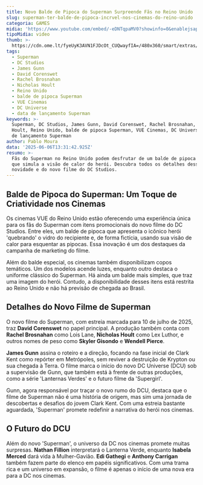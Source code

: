 ```yaml
---
title: Novo Balde de Pipoca do Superman Surpreende Fãs no Reino Unido
slug: superman-ter-balde-de-pipoca-incrvel-nos-cinemas-do-reino-unido
categoria: GAMES
midia: 'https://www.youtube.com/embed/-eDNTqpaMV0?showinfo=0&enablejsapi=1'
tipoMidia: video
thumb: >-
  https://cdn.ome.lt/fyeUyK3AVN1FJDcOt_CUQwayfIA=/480x360/smart/extras/conteudos/Captura_de_tela_2025-06-06_100643.png
tags:
  - Superman
  - DC Studios
  - James Gunn
  - David Corenswet
  - Rachel Brosnahan
  - Nicholas Hoult
  - Reino Unido
  - balde de pipoca Superman
  - VUE Cinemas
  - DC Universe
  - data de lançamento Superman
keywords: >-
  Superman, DC Studios, James Gunn, David Corenswet, Rachel Brosnahan, Nicholas
  Hoult, Reino Unido, balde de pipoca Superman, VUE Cinemas, DC Universe, data
  de lançamento Superman
author: Pablo Moura
data: '2025-06-06T13:31:42.925Z'
resumo: >-
  Fãs do Superman no Reino Unido podem desfrutar de um balde de pipoca exclusivo
  que simula a visão de calor do herói. Descubra todos os detalhes dessa
  novidade e do novo filme do DC Studios.
---
```


## Balde de Pipoca do Superman: Um Toque de Criatividade nos Cinemas 

<blockquote class="twitter-tweet"><a href="https://twitter.com/user/status/1930837003844935958"></a></blockquote>

Os cinemas VUE do Reino Unido estão oferecendo uma experiência única para os fãs do Superman com itens promocionais do novo filme do DC Studios. Entre eles, um balde de pipoca que apresenta o icônico herói 'quebrando' o vidro do recipiente e, de forma fictícia, usando sua visão de calor para esquentar as pipocas. Essa inovação é um dos destaques da campanha de marketing do filme.

Além do balde especial, os cinemas também disponibilizam copos temáticos. Um dos modelos acende luzes, enquanto outro destaca o uniforme clássico do Superman. Há ainda um balde mais simples, que traz uma imagem do herói. Contudo, a disponibilidade desses itens está restrita ao Reino Unido e não há previsão de chegada ao Brasil.

## Detalhes do Novo Filme de Superman

O novo filme do Superman, com estreia marcada para 10 de julho de 2025, traz **David Corenswet** no papel principal. A produção também conta com **Rachel Brosnahan** como Lois Lane, **Nicholas Hoult** como Lex Luthor, e outros nomes de peso como **Skyler Gisondo** e **Wendell Pierce**.

**James Gunn** assina o roteiro e a direção, focando na fase inicial de Clark Kent como repórter em Metrópoles, sem reviver a destruição de Krypton ou sua chegada à Terra. O filme marca o início do novo DC Universe (DCU) sob a supervisão de Gunn, que também está à frente de outras produções, como a série 'Lanternas Verdes' e o futuro filme da 'Supergirl'.

Gunn, agora responsável por traçar o novo rumo do DCU, destaca que o filme de Superman não é uma história de origem, mas sim uma jornada de descobertas e desafios do jovem Clark Kent. Com uma estreia bastante aguardada, 'Superman' promete redefinir a narrativa do herói nos cinemas.

## O Futuro do DCU

Além do novo 'Superman', o universo da DC nos cinemas promete muitas surpresas. **Nathan Fillion** interpretará o Lanterna Verde, enquanto **Isabela Merced** dará vida à Mulher-Gavião. **Edi Gathegi** e **Anthony Carrigan** também fazem parte do elenco em papéis significativos. Com uma trama rica e um universo em expansão, o filme é apenas o início de uma nova era para a DC nos cinemas.

